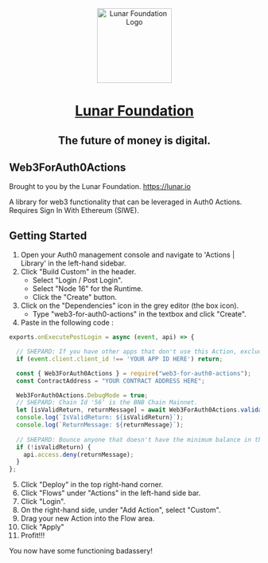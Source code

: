<div align="center">
    <img src="https://pbs.twimg.com/profile_images/1580214450430177280/J643pct6_400x400.jpg" width="150" alt="Lunar Foundation Logo" />
    <h1> 
    <a href="https://www.lunar.io/" target="_blank" >Lunar Foundation </a>
    </h1>
    <h2>The future of money is digital.</h2>
</div>

## Web3ForAuth0Actions
Brought to you by the Lunar Foundation. https://lunar.io

A library for web3 functionality that can be leveraged in Auth0 Actions. Requires Sign In With Ethereum (SIWE).

## Getting Started

1. Open your Auth0 management console and navigate to 'Actions | Library' in the left-hand sidebar.
2. Click "Build Custom" in the header.
    - Select "Login / Post Login".
    - Select "Node 16" for the Runtime.
    - Click the "Create" button.
3. Click on the "Dependencies" icon in the grey editor (the box icon).
    - Type "web3-for-auth0-actions" in the textbox and click "Create".
4. Paste in the following code :
```javascript
exports.onExecutePostLogin = async (event, api) => {

  // SHEPARD: If you have other apps that don't use this Action, exclude those from execution via Rules or Actions.
  if (event.client.client_id !== 'YOUR APP ID HERE') return;

  const { Web3ForAuth0Actions } = require("web3-for-auth0-actions");
  const ContractAddress = "YOUR CONTRACT ADDRESS HERE";

  Web3ForAuth0Actions.DebugMode = true;
  // SHEPARD: Chain Id '56' is the BNB Chain Mainnet. 
  let [isValidReturn, returnMessage] = await Web3ForAuth0Actions.validateWalletBalance(event, 56, 1, ContractAddress);
  console.log(`IsValidReturn: ${isValidReturn}`);
  console.log(`ReturnMessage: ${returnMessage}`);
  
  // SHEPARD: Bounce anyone that doesn't have the minimum balance in their wallet.
  if (!isValidReturn) {
    api.access.deny(returnMessage);
  }
};
```
5. Click "Deploy" in the top right-hand corner.
6. Click "Flows" under "Actions" in the left-hand side bar.
7. Click "Login".
8. On the right-hand side, under "Add Action", select "Custom".
9. Drag your new Action into the Flow area.
10. Click "Apply"
11. Profit!!!

You now have some functioning badassery! 
